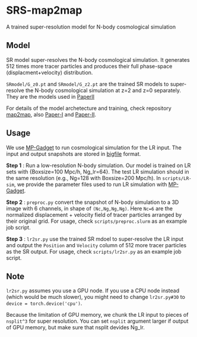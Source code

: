 # SRS-map2map
A trained super-resolution model for N-body cosmological simulation


## Model

SR model super-resolves the N-body cosmological simulation. It generates 512 times more tracer particles and produces their full phase-space (displacment+velocity) distribution.

`SRmodel/G_z0.pt` and `SRmodel/G_z2.pt` are the trained SR models to super-resolve the N-body cosmological simulation at z=2 and z=0 separately.  
They are the models used in [PaperII](https://doi.org/10.1093/mnras/stab2113)

For details of the model archetecture and training, check repository [map2map](https://github.com/eelregit/map2map), also [Paper-I](https://www.pnas.org/content/118/19/e2022038118) and [Paper-II](https://doi.org/10.1093/mnras/stab2113).


## Usage

We use [MP-Gadget](https://github.com/MP-Gadget/MP-Gadget) to run cosmological simulation for the LR input. The input and output snapshots are stored in [bigfile](https://github.com/rainwoodman/bigfile) format.

**Step 1** : Run a low-resolution N-body simulation. Our model is trained on LR sets with {Boxsize=100 Mpc/h, Ng_lr=64}. The test LR simulation should in the same resolution (e.g., Ng=128 with Boxsize=200 Mpc/h). In `scripts/LR-sim`, we provide the parameter files used to run LR simulation with [MP-Gadget](https://github.com/MP-Gadget/MP-Gadget).


**Step 2** : `preproc.py` convert the snapshot of N-body simulation to a 3D image with 6 channels, in shape of `(Nc,Ng,Ng,Ng)`. Here `Nc=6` are the normalized displacement + velocity field of tracer particles arranged by their original grid. For usage, check `scripts/preproc.slurm` as an example job script. 


**Step 3** : `lr2sr.py` use the trained SR mdoel to super-resolve the LR input and output the `Position` and `Velocity` column of 512 more tracer particles as the SR output. For usage, check `scripts/lr2sr.py` as an example job script. 


## Note

`lr2sr.py` assumes you use a GPU node. If you use a CPU node instead (which would be much slower), you might need to change `lr2sr.py#30` to `device = torch.device('cpu')`.

Because the limitation of GPU memory, we chunk the LR input to pieces of `nsplit^3` for super resolution. You can set `nsplit` argument larger if output of GPU memory, but make sure that nsplit devides Ng_lr. 


